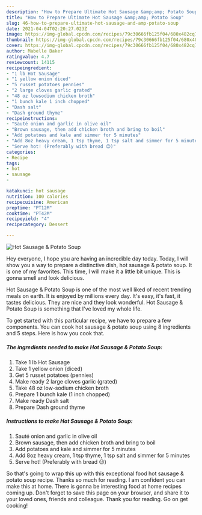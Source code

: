 ```yaml
---
description: "How to Prepare Ultimate Hot Sausage &amp;amp; Potato Soup"
title: "How to Prepare Ultimate Hot Sausage &amp;amp; Potato Soup"
slug: 46-how-to-prepare-ultimate-hot-sausage-and-amp-potato-soup
date: 2021-04-04T02:20:27.023Z
image: https://img-global.cpcdn.com/recipes/79c30666fb125f04/680x482cq70/hot-sausage-potato-soup-recipe-main-photo.jpg
thumbnail: https://img-global.cpcdn.com/recipes/79c30666fb125f04/680x482cq70/hot-sausage-potato-soup-recipe-main-photo.jpg
cover: https://img-global.cpcdn.com/recipes/79c30666fb125f04/680x482cq70/hot-sausage-potato-soup-recipe-main-photo.jpg
author: Mabelle Baker
ratingvalue: 4.7
reviewcount: 14115
recipeingredient:
- "1 lb Hot Sausage"
- "1 yellow onion diced"
- "5 russet potatoes pennies"
- "2 large cloves garlic grated"
- "48 oz lowsodium chicken broth"
- "1 bunch kale 1 inch chopped"
- "Dash salt"
- "Dash ground thyme"
recipeinstructions:
- "Sauté onion and garlic in olive oil"
- "Brown sausage, then add chicken broth and bring to boil"
- "Add potatoes and kale and simmer for 5 minutes"
- "Add 8oz heavy cream, 1 tsp thyme, 1 tsp salt and simmer for 5 minutes"
- "Serve hot! (Preferably with bread 😉)"
categories:
- Recipe
tags:
- hot
- sausage
- 

katakunci: hot sausage  
nutrition: 100 calories
recipecuisine: American
preptime: "PT12M"
cooktime: "PT42M"
recipeyield: "4"
recipecategory: Dessert

---
```



![Hot Sausage &amp; Potato Soup](https://img-global.cpcdn.com/recipes/79c30666fb125f04/680x482cq70/hot-sausage-potato-soup-recipe-main-photo.jpg)

Hey everyone, I hope you are having an incredible day today. Today, I will show you a way to prepare a distinctive dish, hot sausage &amp; potato soup. It is one of my favorites. This time, I will make it a little bit unique. This is gonna smell and look delicious.

Hot Sausage &amp; Potato Soup is one of the most well liked of recent trending meals on earth. It is enjoyed by millions every day. It's easy, it's fast, it tastes delicious. They are nice and they look wonderful. Hot Sausage &amp; Potato Soup is something that I've loved my whole life.




To get started with this particular recipe, we have to prepare a few components. You can cook hot sausage &amp; potato soup using 8 ingredients and 5 steps. Here is how you cook that.

<!--inarticleads1-->

##### The ingredients needed to make Hot Sausage &amp; Potato Soup:

1. Take 1 lb Hot Sausage
1. Take 1 yellow onion (diced)
1. Get 5 russet potatoes (pennies)
1. Make ready 2 large cloves garlic (grated)
1. Take 48 oz low-sodium chicken broth
1. Prepare 1 bunch kale (1 inch chopped)
1. Make ready Dash salt
1. Prepare Dash ground thyme




<!--inarticleads2-->

##### Instructions to make Hot Sausage &amp; Potato Soup:

1. Sauté onion and garlic in olive oil
1. Brown sausage, then add chicken broth and bring to boil
1. Add potatoes and kale and simmer for 5 minutes
1. Add 8oz heavy cream, 1 tsp thyme, 1 tsp salt and simmer for 5 minutes
1. Serve hot! (Preferably with bread 😉)




So that's going to wrap this up with this exceptional food hot sausage &amp; potato soup recipe. Thanks so much for reading. I am confident you can make this at home. There is gonna be interesting food at home recipes coming up. Don't forget to save this page on your browser, and share it to your loved ones, friends and colleague. Thank you for reading. Go on get cooking!
